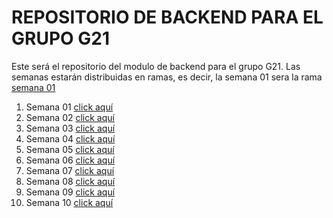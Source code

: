 # REPOSITORIO DE BACKEND PARA EL GRUPO G21

Este será el repositorio del modulo de backend para el grupo G21. Las semanas estarán distribuidas en ramas, es decir, la semana 01 sera la rama <a href="https://www.google.com"> semana 01</a>

1. Semana 01 <a href="https://www.google.com"> click aquí </a>
2. Semana 02 <a href="https://www.google.com"> click aquí </a>
3. Semana 03 <a href="https://www.google.com"> click aquí </a>
4. Semana 04 <a href="https://www.google.com"> click aquí </a>
5. Semana 05 <a href="https://www.google.com"> click aquí </a>
6. Semana 06 <a href="https://www.google.com"> click aquí </a>
7. Semana 07 <a href="https://www.google.com"> click aquí </a>
8. Semana 08 <a href="https://www.google.com"> click aquí </a>
9. Semana 09 <a href="https://www.google.com"> click aquí </a>
10. Semana 10 <a href="https://www.google.com"> click aquí </a>